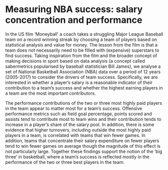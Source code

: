 # Measuring NBA success: salary concentration and performance

In the US film ‘Moneyball’ a coach takes a struggling Major League Baseball team on a record winning streak by
choosing a team of players based on statistical analysis and value for money. The lesson from the film is that a team does not
necessarily need to be filled with (expensive) superstars to find success. Taking inspiration from the film and the broader
concept of making decisions in sport based on data analysis (a concept called sabermetrics popularised by baseball statistician
Bill James), we analyse a set of National Basketball Association (NBA) data over a period of 12 years (2005-2017) to
consider the drivers of team success. Specifically, we are interested in whether a player’s salary is a reasonable indicator of
their contribution to a team’s success and whether the highest earning players in a team are the most important contributors.

The performance contributions of the two or three most highly paid players in the team appear to matter most for a team’s
success. Offensive performance metrics such as field goal percentage, points scored and assists tend to contribute most to
team wins and their contribution tends to increase in a player’s share of the salary pool. In addition, there is some evidence
that higher turnovers, including outside the most highly paid players in a team, is correlated with teams that win fewer games.
In addition, teams that concentrate their salary expenditure on fewer players tend to win fewer games on average though the
magnitude of this effect is not particularly large. Together these findings support the notion of the ‘big three’ in basketball,
where a team’s success is reflected mostly in the performance of the two or three best players in the team.


